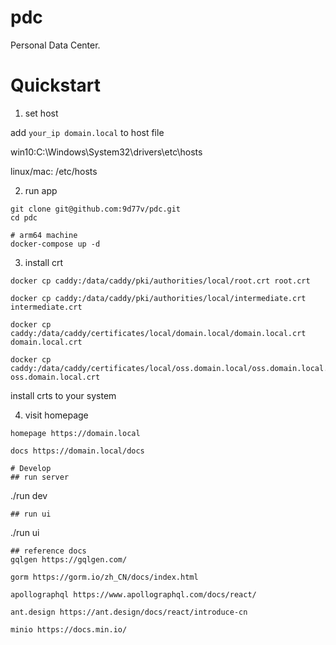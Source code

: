 # pdc
Personal Data Center.

# Quickstart
1. set host

add `your_ip domain.local` to host file

win10:C:\Windows\System32\drivers\etc\hosts

linux/mac: /etc/hosts

2. run app
```
git clone git@github.com:9d77v/pdc.git
cd pdc

# arm64 machine
docker-compose up -d
```

3. install crt
```
docker cp caddy:/data/caddy/pki/authorities/local/root.crt root.crt

docker cp caddy:/data/caddy/pki/authorities/local/intermediate.crt intermediate.crt

docker cp caddy:/data/caddy/certificates/local/domain.local/domain.local.crt domain.local.crt

docker cp caddy:/data/caddy/certificates/local/oss.domain.local/oss.domain.local.crt oss.domain.local.crt
```
install crts to your system

4. visit homepage
```
homepage https://domain.local

docs https://domain.local/docs

# Develop 
## run server
```
./run dev
```
## run ui
```
./run ui
```
## reference docs
gqlgen https://gqlgen.com/

gorm https://gorm.io/zh_CN/docs/index.html

apollographql https://www.apollographql.com/docs/react/

ant.design https://ant.design/docs/react/introduce-cn

minio https://docs.min.io/

